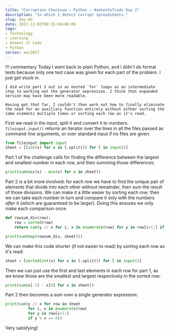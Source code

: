 ```yaml
---
title: "Corruption Checksum — Python — #adventofcode Day 2"
description: "In which I detect corrupt spreadsheets."
slug: day-02
date: 2017-12-02T09:15:46+00:00
tags:
- Technology
- Learning
- Advent of Code
- Python
series: aoc2017
---
```



!!! commentary
    Today I went back to plain Python, and I didn't do formal tests because only one test case was given for each part of the problem. I just got stuck in.
    
    I did write part 2 out in as nested `for` loops as an intermediate step to working out the generator expression. I think that expanded version may have been more readable.
    
    Having got that far, I couldn't then work out how to finally eliminate the need for an auxiliary function entirely without either sorting the same elements multiple times or sorting each row as it's read.

First we read in the input, split it and convert it to numbers. `fileinput.input()` returns an iterator over the lines in all the files passed as command-line arguments, or over standard input if no files are given.

```python
from fileinput import input
sheet = [[int(x) for x in l.split()] for l in input()]
```

Part 1 of the challenge calls for finding the difference between the largest and smallest number in each row, and then summing those differences:

```python
print(sum(max(x) - min(x) for x in sheet))
```

Part 2 is a bit more involved: for each row we have to find the unique pair of elements that divide into each other without remainder, then sum the result of those divisions. We can make it a little easier by sorting each row; then we can take each number in turn and compare it only with the numbers *after* it (which are guaranteed to be larger). Doing this ensures we only make each comparison once.

```python
def rowsum_div(row):
    row = sorted(row)
    return sum(y // x for i, x in enumerate(row) for y in row[i+1:] if y % x == 0)

print(sum(map(rowsum_div, sheet)))
```

We can make this code shorter (if not easier to read) by sorting each row as it's read:

```python
sheet = [sorted(int(x) for x in l.split()) for l in input()]
```

Then we can just use the first and last elements in each row for part 1, as we know those are the smallest and largest respectively in the sorted row:

```python
print(sum(x[-1] - x[0] for x in sheet))
```

Part 2 then becomes a sum over a single generator expression:

```python
print(sum(y // x for row in sheet
          for i, x in enumerate(row)
          for y in row[i+1:]
          if y % x == 0))
```

Very satisfying!
